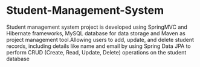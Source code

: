 # Student-Management-System
 Student management system project is developed using SpringMVC and Hibernate frameworks, MySQL database for data storage and Maven as project management tool.Allowing users to add, update, and delete student records, including details like name and email by using Spring Data JPA to perform CRUD (Create, Read, Update, Delete) operations on the student database
